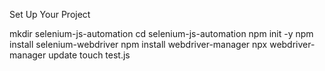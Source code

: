 Set Up Your Project

mkdir selenium-js-automation
cd selenium-js-automation
npm init -y
npm install selenium-webdriver
npm install webdriver-manager
npx webdriver-manager update
touch test.js